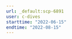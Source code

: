 ```yaml
---
url: _default:scp-6891
user: c-dives
starttime: "2022-06-15"
endtime: "2022-08-15"
---
```

<reserve />